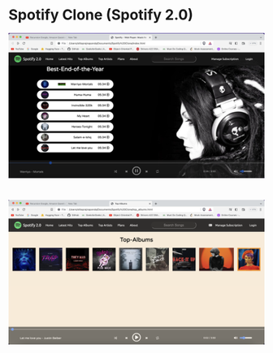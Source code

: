 # Spotify Clone (Spotify 2.0)
![](https://github.com/Stitaprajna/Spotify2.0/blob/main/Screenshot%202023-08-09%20at%201.36.36%20AM.png)
#
![](https://github.com/Stitaprajna/Spotify2.0/blob/main/Screenshot%202023-08-09%20at%201.38.40%20AM.png)
